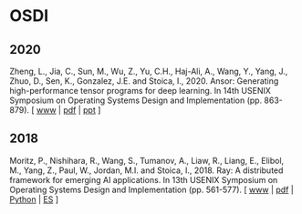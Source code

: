 # OSDI

## 2020

Zheng, L., Jia, C., Sun, M., Wu, Z., Yu, C.H., Haj-Ali, A., Wang, Y., Yang, J., Zhuo, D., Sen, K., Gonzalez, J.E. and Stoica, I., 2020. Ansor: Generating high-performance tensor programs for deep learning. In 14th USENIX Symposium on Operating Systems Design and Implementation (pp. 863-879). [ [www](https://www.usenix.org/conference/osdi20/presentation/zheng) | [pdf](https://www.usenix.org/system/files/osdi20-zheng.pdf) | [ppt](https://www.usenix.org/sites/default/files/conference/protected-files/osdi20_slides_zheng.pdf) ]

## 2018

Moritz, P., Nishihara, R., Wang, S., Tumanov, A., Liaw, R., Liang, E., Elibol, M., Yang, Z., Paul, W., Jordan, M.I. and Stoica, I., 2018. Ray: A distributed framework for emerging AI applications. In 13th USENIX Symposium on Operating Systems Design and Implementation (pp. 561-577).
[ [www](https://www.usenix.org/conference/osdi18/presentation/moritz) | [pdf](https://www.usenix.org/system/files/osdi18-moritz.pdf) | [Python](https://github.com/ray-project/ray) | [ES](https://github.com/ray-project/ray/blob/master/rllib/agents/es/es.py) ]
